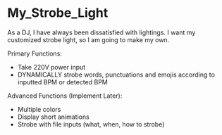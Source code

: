 # My_Strobe_Light
As a DJ, I have always been dissatisfied with lightings. I want my customized strobe light, so I am going to make my own.

Primary Functions:
+ Take 220V power input
+ DYNAMICALLY strobe words, punctuations and emojis according to inputted BPM or detected BPM

Advanced Functions (Implement Later):
+ Multiple colors
+ Display short animations
+ Strobe with file inputs (what, when, how to strobe)
